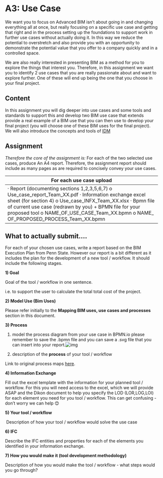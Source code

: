 # A3: Use Case
We want you to focus on Advanced BIM isn’t about going in and changing everything all at once, but really focusing on a specific use case and getting that right and in the process setting up the foundations to support work in further use cases without actually doing it. In this way we reduce the potential to overstretch and also provide you with an opportunity to demonstrate the potential value that you offer to a company quickly and in a controlled space. 

We are also really interested in presenting BIM as a method for you to explore the things that interest you. Therefore, in this assignment we want you to identify 2 use cases that you are really passionate about and want to explore further. One of these will end up being the one that you choose in your final project.

## Content
In this assignment you will dig deeper into use cases and some tools and standards to support this and develop two BIM use case that extends provide a real example of a BIM use that you can then use to develop your final project (you will choose one of these BIM uses for the final project). We will also introduce the concepts and tools of [IDM](https://technical.buildingsmart.org/standards/information-delivery-manual/)

## Assignment
*Therefore the core of the assignment is:*  For each of the two selected use cases, produce An A4 report. Therefore, the assignment report should include as many pages as are required to concisely convey your use cases.

| For each use case upload                                     |
| ------------------------------------------------------------ |
| ·    Report (documenting sections 1,2,3,5,6,7)  o   Use_case_report_Team_XX.pdf  ·    Information exchange excel sheet (for section 4)  o   Use_case_INFX_Team_XX.xlsx  ·    Bpmn file of current use case (redrawn by you) + BPMN file for your proposed  tool   o   NAME_OF_USE_CASE_Team_XX.bpmn  o   NAME_ OF_PROPOSED_PROCESS_Team_XX.bpmn |

## What to actually submit….

 

For each of your chosen use cases, write a report based on the BIM Execution Plan from Penn State. However our report is a bit different as it includes the plan for the development of a new tool / workflow. It should include the following stages.

**1) Goal**

Goal of the tool / workflow in one sentence.

i.e. to support the user to calculate the total total cost of the project.

**2) Model Use (Bim Uses)**

Please refer initially to the **Mapping BIM uses, use cases and processes** section in this document.

**3) Process**

1) model the process diagram from your use case in BPMN.io please remember to save the .bpmn file and you can save a .svg file that you can insert into your report.![img](file:///C:/Users/ADMIN-~1/AppData/Local/Temp/msohtmlclip1/01/clip_image002.png)

2) description of the **process** of your tool / workflow

Link to original process maps [here](https://psu.pb.unizin.org/app/uploads/sites/189/2019/05/Template-Process-Maps-V2-0-MS-Powerpoint-Format.ppt).

**4) Information Exchange**

Fill out the excel template with the information for your planned tool / workflow. For this you will need access to the excel, which we will provide ASAP and the Dikon document to help you specify the LOD (LOR,LOG,LOI) for each element you need for you tool / workflow. This can get confusing - don’t worry we can help 😊

**5) Your tool / workflow**

​     Description of how your tool / workflow would solve the use case

**6) IFC**

Describe the IFC entities and properties for each of the elements you identified in your information exchange.

**7) How you would make it (tool development methodology)**

Description of how you would make the tool / workflow - what steps would you go through? 
